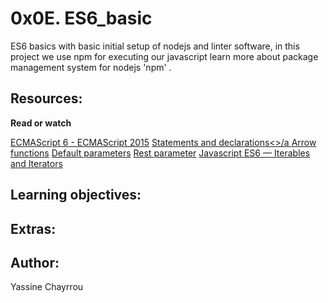 # 0x0E. ES6_basic

ES6 basics with basic initial setup of nodejs and linter software, in this project we use npm for executing our javascript learn more about package management system for nodejs 'npm' .

## Resources:

**Read or watch**


<a href="" target="_blank">ECMAScript 6 - ECMAScript 2015</a>
<a href="" target="_blank">Statements and declarations<>/a
<a href="" target="_blank">Arrow functions</a>
<a href="" target="_blank">Default parameters</a>
<a href="" target="_blank">Rest parameter</a>
<a href="" target="_blank">Javascript ES6 — Iterables and Iterators</a>

## Learning objectives:

## Extras:

## Author:
Yassine Chayrrou